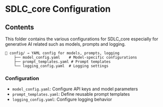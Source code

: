 # SDLC_core Configuration

## Contents

This folder contains the various configurations for SDLC_core especially for generative AI related such as models, prompts and logging.
```
📁 config/ → YAML config for models, prompts, logging
    ├── model_config.yaml    # Model-specific configurations
    ├── prompt_templates.yaml # Prompt templates
    └── logging_config.yaml  # Logging settings
```

### Configuration

- `model_config.yaml`: Configure API keys and model parameters
- `prompt_templates.yaml`: Define reusable prompt templates
- `logging_config.yaml`: Configure logging behavior